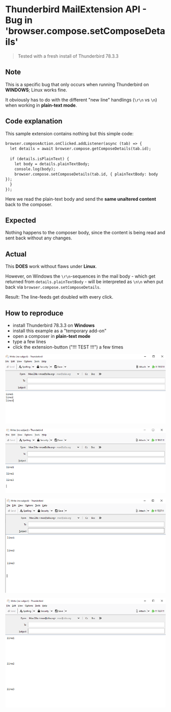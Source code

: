 # Thunderbird MailExtension API - Bug in 'browser.compose.setComposeDetails'
> Tested with a fresh install of Thunderbird 78.3.3

## Note
This is a specific bug that only occurs when running Thunderbird on **WINDOWS**; Linux works fine.

It obviously has to do with the different "new line" handlings (`\r\n` vs `\n`) when working in **plain-text mode**.

## Code explanation
This sample extension contains nothing but this simple code:

```
browser.composeAction.onClicked.addListener(async (tab) => {
  let details = await browser.compose.getComposeDetails(tab.id);

  if (details.isPlainText) {
    let body = details.plainTextBody;
    console.log(body);
    browser.compose.setComposeDetails(tab.id, { plainTextBody: body });
  }
});
```

Here we read the plain-text body and send the **same unaltered content** back to the composer.

## Expected
Nothing happens to the composer body, since the content is being read and sent back without any changes.

## Actual
This **DOES** work without flaws under **Linux**.

However, on Windows the `\r\n`-sequences in the mail body - which get returned from `details.plainTextBody` - will be interpreted as `\n\n` when put back via `browser.compose.setComposeDetails`.

Result: The line-feeds get doubled with every click.

## How to reproduce
- install Thunderbird 78.3.3 on **Windows**
- install this example as a "temporary add-on"
- open a composer in **plain-text mode**
- type a few lines
- click the extension-button ("!!! TEST !!!") a few times 

![screen1](_screenshots/screen1.png)

![screen2](_screenshots/screen2.png)

![screen3](_screenshots/screen3.png)

![screen4](_screenshots/screen4.png)
